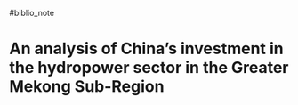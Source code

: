#biblio_note 
# An analysis of China’s investment in the hydropower sector in the Greater Mekong Sub-Region